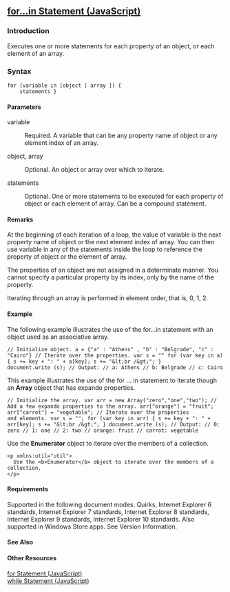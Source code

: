## [for...in Statement (JavaScript)](for_in-Statement.html)

### Introduction 

 Executes one or more statements for each property of an object, or each element of an array.

### Syntax 

```
for (variable in [object | array ]) { 
	statements }
```

#### Parameters 

<div id="sectionSection0" class="section" name="collapseableSection" style="" expanded="true">
  <dl class="authored">
    <dt>
      <span class="parameter" sdata="paramReference" xmlns:util="util">variable</span>
    </dt>
    <dd>
      <p xmlns:util="util">
        Required. A variable that can be any property name of <span class="parameter" sdata="paramReference">object</span> or any element index of an <span class="parameter" sdata=
        "paramReference">array</span>.
      </p>
    </dd>
    <dt>
      <span class="parameter" sdata="paramReference" xmlns:util="util">object</span>, <span class="parameter" sdata="paramReference" xmlns:util="util">array</span>
    </dt>
    <dd>
      <p xmlns:util="util">
        Optional. An object or array over which to iterate.
      </p>
    </dd>
    <dt>
      <span class="parameter" sdata="paramReference" xmlns:util="util">statements</span>
    </dt>
    <dd>
      <p xmlns:util="util">
        Optional. One or more statements to be executed for each property of <span class="parameter" sdata="paramReference">object</span> or each element of <span class="parameter" sdata=
        "paramReference">array</span>. Can be a compound statement.
      </p>
    </dd>
  </dl>
</div>

#### Remarks 

<div id="languageReferenceRemarksSection" class="section" name="collapseableSection" style="">
  <p xmlns:util="util">
    At the beginning of each iteration of a loop, the value of <span class="parameter" sdata="paramReference">variable</span> is the next property name of <span class="parameter" sdata=
    "paramReference">object</span> or the next element index of <span class="parameter" sdata="paramReference">array</span>. You can then use <span class="parameter" sdata=
    "paramReference">variable</span> in any of the statements inside the loop to reference the property of <span class="parameter" sdata="paramReference">object</span> or the element of <span class=
    "parameter" sdata="paramReference">array</span>.
  </p>
  <p xmlns:util="util">
    The properties of an object are not assigned in a determinate manner. You cannot specify a particular property by its index, only by the name of the property.
  </p>
  <p xmlns:util="util">
    Iterating through an array is performed in element order, that is, 0, 1, 2.
  </p>
</div>

#### Example 

<p xmlns:util="util">
  The following example illustrates the use of the <span sdata="langKeyword" value="for...in"><span class="keyword">for...in</span></span> statement with an object used as an associative array.
</p>

```
// Initialize object. a = {"a" : "Athens" , "b" : "Belgrade", "c" : "Cairo"} // Iterate over the properties. var s = "" for (var key in a) { s += key + ": " + a[key]; s += "&lt;br /&gt;"; }
document.write (s); // Output: // a: Athens // b: Belgrade // c: Cairo
```

<p xmlns:util="util">
  This example illustrates the use of the <span sdata="langKeyword" value="for ... in"><span class="keyword">for ... in</span></span> statement to iterate though an <b>Array</b> object that has
  expando properties.
</p>

```
// Initialize the array. var arr = new Array("zero","one","two"); // Add a few expando properties to the array. arr["orange"] = "fruit"; arr["carrot"] = "vegetable"; // Iterate over the properties
and elements. var s = ""; for (var key in arr) { s += key + ": " + arr[key]; s += "&lt;br /&gt;"; } document.write (s); // Output: // 0: zero // 1: one // 2: two // orange: fruit // carrot: vegetable
```

<p xmlns:util="util">
  Use the <b>Enumerator</b> object to iterate over the members of a collection.
</p>

```
<p xmlns:util="util">
  Use the <b>Enumerator</b> object to iterate over the members of a collection.
</p>
```

#### Requirements 

<div id="requirementsTitleSection" class="section" name="collapseableSection" style="">
  <p xmlns:util="util"></p>
  <p>
    Supported in the following document modes: Quirks, Internet Explorer 6 standards, Internet Explorer 7 standards, Internet Explorer 8 standards, Internet Explorer 9 standards, Internet Explorer 10
    standards. Also supported in Windows Store apps. See Version Information.
  </p>
</div>

#### See Also 

<div id="seeAlsoSection" class="section" name="collapseableSection" style="">
  <h4 class="subHeading">
    Other Resources
  </h4>
  <div class="seeAlsoStyle">
    <span sdata="link" xmlns:util="util"><a href="bae0ec40-152e-43f3-969b-3696489ec5c4.htm">for Statement (JavaScript)</a></span>
  </div>
  <div class="seeAlsoStyle">
    <span sdata="link" xmlns:util="util"><a href="d63777cf-0e1a-4555-8d3a-334381001f48.htm">while Statement (JavaScript)</a></span>
  </div>
</div>


